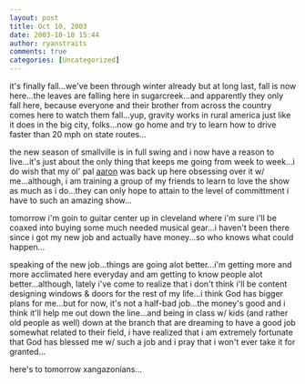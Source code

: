 ```yaml
---
layout: post
title: Oct 10, 2003
date: 2003-10-10 15:44
author: ryanstraits
comments: true
categories: [Uncategorized]
---
```

it's finally fall...we've been through winter already but at long last, fall is now here...the leaves are falling here in sugarcreek...and apparently they only fall here, because everyone and their brother from across the country comes here to watch them fall...yup, gravity works in rural america just like it does in the big city, folks...now go home and try to learn how to drive faster than 20 mph on state routes...

the new season of smallville is in full swing and i now have a reason to live...it's just about the only thing that keeps me going from week to week...i do wish that my ol' pal <a href="http://www.xanga.com/unsubscribe" target="_new">aaron</a> was back up here obsessing over it w/ me...although, i am training a group of my friends to learn to love the show as much as i do...they can only hope to attain to the level of committment i have to such an amazing show...

tomorrow i'm goin to guitar center up in cleveland where i'm sure i'll be coaxed into buying some much needed musical gear...i haven't been there since i got my new job and actually have money...so who knows what could happen...

speaking of the new job...things are going alot better...i'm getting more and more acclimated here everyday and am getting to know people alot better...although, lately i've come to realize that i don't think i'll be content designing windows &amp; doors for the rest of my life...i think God has bigger plans for me...but for now, it's not a half-bad job...the money's good and i think it'll help me out down the line...and being in class w/ kids (and rather old people as well) down at the branch that are dreaming to have a good job somewhat related to their field, i have realized that i am extremely fortunate that God has blessed me w/ such a job and i pray that i won't ever take it for granted...

here's to tomorrow xangazonians...
